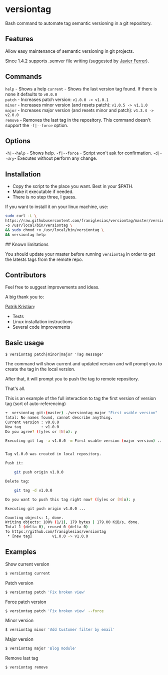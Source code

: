 # versiontag

Bash command to automate tag semantic versioning in a git repository.

## Features

Allow easy maintenance of semantic versioning in git projects.

Since 1.4.2 supports .semver file writing (suggested by [Javier Ferrer](https://github.com/JavierCane)).

## Commands

`help` - Shows a help
`current` - Shows the last version tag found. If there is none it defaults to `v0.0.0`  
`patch` - Increases patch version: `v1.0.0 -> v1.0.1`  
`minor` - Increases minor version (and resets patch): `v1.0.5 -> v1.1.0`  
`major` - Increases major version (and resets minor and patch): `v1.3.4 -> v2.0.0`  
`remove` - Removes the last tag in the repository. This command doesn't support the `-f|--force` option.

## Options

`-h|--help` - Shows help.
`-f|--force` - Script won't ask for confirmation.
`-d|--dry`- Executes without perform any change.

## Installation

* Copy the script to the place you want. Best in your $PATH.
* Make it executable if needed.
* There is no step three, I guess.

If you want to install it on your linux machine, use:
```bash
sudo curl -L \
https://raw.githubusercontent.com/franiglesias/versiontag/master/versiontag \
-o /usr/local/bin/versiontag \
&& sudo chmod +x /usr/local/bin/versiontag \
&& versiontag help
```

## Known limitations

You should update your master before running `versiontag` in order to get the latests tags from the remote repo. 

## Contributors

Feel free to suggest improvements and ideas. 

A big thank you to:

[Patrik Kristian](https://github.com/pkristian): 

* Tests
* Linux installation instructions
* Several code improvements

## Basic usage

```
$ versiontag patch|minor|major 'Tag message'
```

The command will show current and updated version and will prompt you to create the tag in the local version.

After that, it will prompt you to push the tag to remote repository.

That's all.

This is an example of the full interaction to tag the first version of version tag (sort of auto-referencing)

```bash
➜  versiontag git:(master) ./versiontag major "First usable version"
fatal: No names found, cannot describe anything.
Current version : v0.0.0
New tag         : v1.0.0
Do you agree? ([y]es or [N]o): y

Executing git tag -a v1.0.0 -m First usable version (major version) ...


Tag v1.0.0 was created in local repository.

Push it:

    git push origin v1.0.0

Delete tag:

    git tag -d v1.0.0

Do you want to push this tag right now? ([y]es or [N]o): y

Executing git push origin v1.0.0 ...

Counting objects: 1, done.
Writing objects: 100% (1/1), 179 bytes | 179.00 KiB/s, done.
Total 1 (delta 0), reused 0 (delta 0)
To https://github.com/franiglesias/versiontag
 * [new tag]         v1.0.0 -> v1.0.0
```

## Examples

Show current version

```bash
$ versiontag current
```

Patch version

```bash
$ versiontag patch 'Fix broken view'
```

Force patch version

```bash
$ versiontag patch 'Fix broken view' --force
```

Minor version

```bash
$ versiontag minor 'Add Customer filter by email'
```

Major version

```bash
$ versiontag major 'Blog module'
```

Remove last tag

```bash
$ versiontag remove
```
